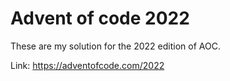 # Advent of code 2022

These are my solution for the 2022 edition of AOC.

Link: https://adventofcode.com/2022

